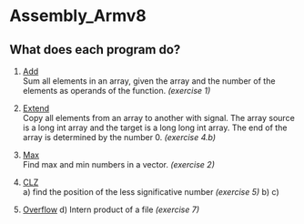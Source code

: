 # Assembly_Armv8

## What does each program do? 

1. [Add](https://github.com/Jumaruba/Assembly_Armv8/tree/master/Add)  
    Sum all elements in an array, given the array and the number of the elements as operands of the function. _(exercise 1)_
    
2. [Extend](https://github.com/Jumaruba/Assembly_Armv8/tree/master/Extend)  
    Copy all elements from an array to another with signal. The array source is a long int array and the target is a long long int array. The end of the array is determined by the number 0. _(exercise 4.b)_

3. [Max](https://github.com/Jumaruba/Assembly_Armv8/tree/master/Max)   
    Find max and min numbers in a vector. _(exercise 2)_ 

4. [CLZ](https://github.com/Jumaruba/Assembly_Armv8/tree/master/CLZ)  
      a) find the position of the less significative number _(exercise 5)_ 
      b) 
      c) 
      
5. [Overflow](https://github.com/Jumaruba/Assembly_Armv8/tree/master/Overflow) 
    d) Intern product of a file _(exercise 7)_ 
